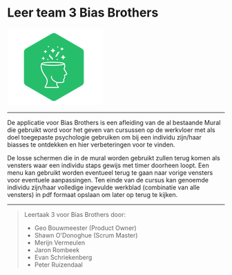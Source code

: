 # Leer team 3 Bias Brothers

![](Frontend/Images/BiasBrothers.png)

---

De applicatie voor Bias Brothers is een afleiding van de al bestaande Mural die gebruikt word voor het geven van cursussen op de werkvloer met als doel toegepaste psychologie gebruiken om bij een individu zijn/haar biasses te ontdekken en hier verbeteringen voor te vinden.

De losse schermen die in de mural worden gebruikt zullen terug komen als vensters waar een individu staps gewijs met timer doorheen loopt. Een menu kan gebruikt worden eventueel terug te gaan naar vorige vensters voor eventuele aanpassingen. Ten einde van de cursus kan genoemde individu zijn/haar volledige ingevulde werkblad (combinatie van alle vensters) in pdf formaat opslaan om later op terug te kijken.

---

>Leertaak 3 voor Bias Brothers door:
>- Geo Bouwmeester (Product Owner)
>- Shawn O'Donoghue (Scrum Master)
>- Merijn Vermeulen  
>- Jaron Rombeek
>- Evan Schriekenberg
>- Peter Ruizendaal